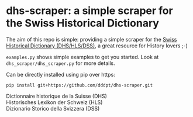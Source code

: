# dhs-scraper: a simple scraper for the Swiss Historical Dictionary

The aim of this repo is simple: providing a simple scraper for the [Swiss Historical Dictionary (DHS/HLS/DSS)](https://hls-dhs-dss.ch/), a great resource for History lovers ;-)

`examples.py` shows simple examples to get you started.
Look at `dhs_scraper/dhs_scraper.py` for more details.

Can be directly installed using pip over https:
```
pip install git+https://github.com/dddpt/dhs-scraper.git
```

Dictionnaire historique de la Suisse (DHS)<br/>
Historisches Lexikon der Schweiz (HLS)<br/>
Dizionario Storico della Svizzera (DSS)